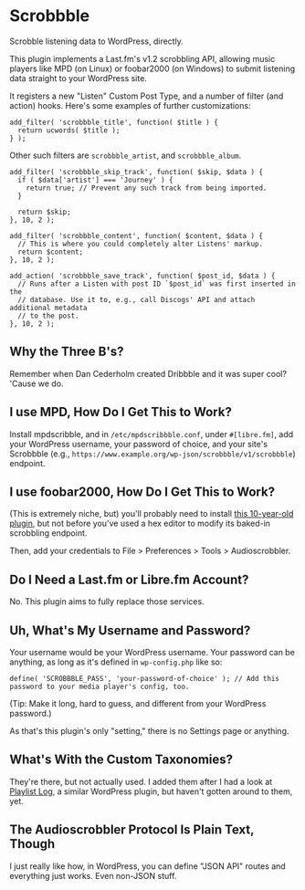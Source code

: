 # Scrobbble
Scrobble listening data to WordPress, directly.

This plugin implements a Last.fm's v1.2 scrobbling API, allowing music players like MPD (on Linux) or foobar2000 (on Windows) to submit listening data straight to your WordPress site.

It registers a new "Listen" Custom Post Type, and a number of filter (and action) hooks. Here's some examples of further customizations:
```
add_filter( 'scrobbble_title', function( $title ) {
  return ucwords( $title );
} );
```
Other such filters are `scrobbble_artist`, and `scrobbble_album`.

```
add_filter( 'scrobbble_skip_track', function( $skip, $data ) {
  if ( $data['artist'] === 'Journey' ) {
    return true; // Prevent any such track from being imported.
  }

  return $skip;
}, 10, 2 );
```
```
add_filter( 'scrobbble_content', function( $content, $data ) {
  // This is where you could completely alter Listens' markup.
  return $content;
}, 10, 2 );
```
```
add_action( 'scrobbble_save_track', function( $post_id, $data ) {
  // Runs after a Listen with post ID `$post_id` was first inserted in the
  // database. Use it to, e.g., call Discogs' API and attach additional metadata
  // to the post.
}, 10, 2 );
```

## Why the Three B's?
Remember when Dan Cederholm created Dribbble and it was super cool? 'Cause we do.

## I use MPD, How Do I Get This to Work?
Install mpdscribble, and in `/etc/mpdscribbble.conf`, under `#[libre.fm]`, add your WordPress username, your password of choice, and your site's Scrobbble (e.g., `https://www.example.org/wp-json/scrobbble/v1/scrobbble`) endpoint.

## I use foobar2000, How Do I Get This to Work?
(This is extremely niche, but) you'll probably need to install [this 10-year-old plugin](https://www.foobar2000.org/components/view/foo_audioscrobbler), but not before you've used a hex editor to modify its baked-in scrobbling endpoint.

Then, add your credentials to File > Preferences > Tools > Audioscrobbler.

## Do I Need a Last.fm or Libre.fm Account?
No. This plugin aims to fully replace those services.

## Uh, What's My Username and Password?
Your username would be your WordPress username. Your password can be anything, as long as it's defined in `wp-config.php` like so:
```
define( 'SCROBBBLE_PASS', 'your-password-of-choice' ); // Add this password to your media player's config, too.
```
(Tip: Make it long, hard to guess, and different from your WordPress password.)

As that's this plugin's only "setting," there is no Settings page or anything.

## What's With the Custom Taxonomies?
They're there, but not actually used. I added them after I had a look at [Playlist Log](https://wordpress.org/plugins/playlistlog/), a similar WordPress plugin, but haven't gotten around to them, yet.

## The Audioscrobbler Protocol Is Plain Text, Though
I just really like how, in WordPress, you can define "JSON API" routes and everything just works. Even non-JSON stuff.
